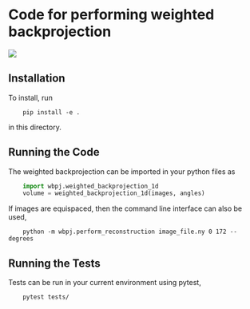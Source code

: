 # Code for performing weighted backprojection
[![](https://github.com/ehthiede/packaging_demo/actions/workflows/testing.yml/badge.svg)](https://github.com/ehthiede/packaging_demo/actions)

Installation
-----------------
To install, run 
```shell
    pip install -e .
```
in this directory.

Running the Code
-----------------
The weighted backprojection can be imported in your python files as 
```Python
    import wbpj.weighted_backprojection_1d
    volume = weighted_backprojection_1d(images, angles)
```
If images are equispaced, then the command line interface can also be used,
```shell
    python -m wbpj.perform_reconstruction image_file.ny 0 172 --degrees
```

Running the Tests
-----------------
Tests can be run in your current environment using pytest,
```shell
    pytest tests/
```
